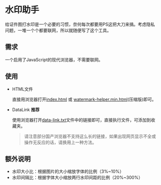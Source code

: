 # 水印助手
给证件图打水印是一个必要的习惯，奈何每次都要用PS这把大刀来搞。考虑隐私问题，一堆一个个都要联网，所以就随便写了这个工具。

## 需求
一个启用了JavaScript的现代浏览器，不需要联网。

## 使用
- HTML文件

    直接用浏览器打开[index.html](https://gcaddyo.github.io/Watermark-helper/) 或 [watermark-helper.min.html](watermark-helper.min.html)(压缩版)即可。
- DataLink **推荐**
    
    使用浏览器打开[data-link.txt](data-link.txt)文件中的链接即可，直接执行文件，可添加到收藏夹。
    > 请注意部分国产浏览器不支持这么长的链接，如果出现网页显示不全或操作无反应的话，请换用上一种方法。
    
## 额外说明
- 水印大小比：根据图片的大小缩放字体的比例（3%~10%）
- 水印间隔比：根据字体大小缩放两行水印间距的比例（20%~300%）
